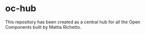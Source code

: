# oc-hub

This repository has been created as a central hub for all the Open Components built by Mattia Richetto.
